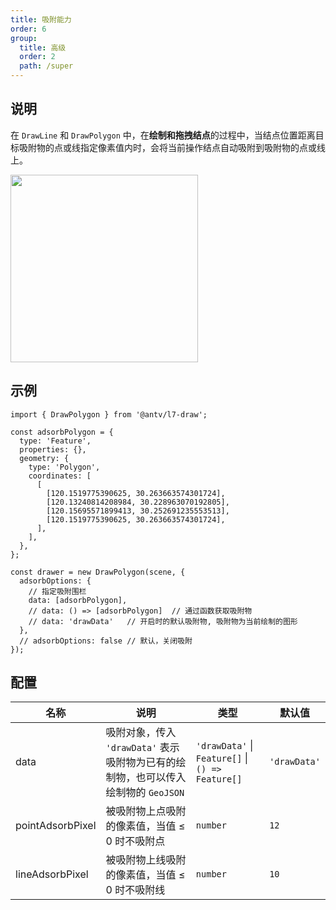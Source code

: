 ```yaml
---
title: 吸附能力
order: 6
group:
  title: 高级
  order: 2
  path: /super
---
```


## 说明

在 `DrawLine` 和 `DrawPolygon` 中，在**绘制和拖拽结点**的过程中，当结点位置距离目标吸附物的点或线指定像素值内时，会将当前操作结点自动吸附到吸附物的点或线上。

<img src="https://gw.alipayobjects.com/mdn/rms_2591f5/afts/img/A*yOxpRKJaS_YAAAAAAAAAAAAAARQnAQ" width="300"/>

## 示例

```tsx | pure
import { DrawPolygon } from '@antv/l7-draw';

const adsorbPolygon = {
  type: 'Feature',
  properties: {},
  geometry: {
    type: 'Polygon',
    coordinates: [
      [
        [120.1519775390625, 30.263663574301724],
        [120.13240814208984, 30.228963070192805],
        [120.15695571899413, 30.252691235553513],
        [120.1519775390625, 30.263663574301724],
      ],
    ],
  },
};

const drawer = new DrawPolygon(scene, {
  adsorbOptions: {
    // 指定吸附围栏
    data: [adsorbPolygon],
    // data: () => [adsorbPolygon]  // 通过函数获取吸附物
    // data: 'drawData'   // 开启时的默认吸附物, 吸附物为当前绘制的图形
  },
  // adsorbOptions: false // 默认，关闭吸附
});
```

## 配置

| 名称             | 说明                                                                               | 类型                                                     | 默认值       |
| ---------------- | ---------------------------------------------------------------------------------- | -------------------------------------------------------- | ------------ |
| data             | 吸附对象，传入 `'drawData'` 表示吸附物为已有的绘制物，也可以传入绘制物的 `GeoJSON` | `'drawData'` &#124; `Feature[]` &#124; `() => Feature[]` | `'drawData'` |
| pointAdsorbPixel | 被吸附物上点吸附的像素值，当值 ≤ 0 时不吸附点                                      | `number`                                                 | `12`         |
| lineAdsorbPixel  | 被吸附物上线吸附的像素值，当值 ≤ 0 时不吸附线                                      | `number`                                                 | `10`         |

